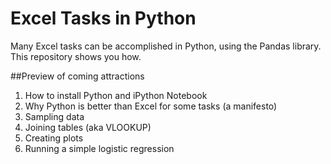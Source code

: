 # Excel Tasks in Python
Many Excel tasks can be accomplished in Python, using the Pandas library. This repository shows you how. 

##Preview of coming attractions

1. How to install Python and iPython Notebook
1. Why Python is better than Excel for some tasks (a manifesto)
1. Sampling data
1. Joining tables (aka VLOOKUP)
1. Creating plots
1. Running a simple logistic regression